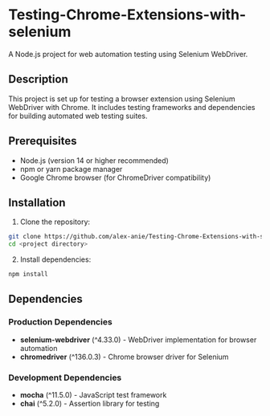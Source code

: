 # Testing-Chrome-Extensions-with-selenium

A Node.js project for web automation testing using Selenium WebDriver.

## Description

This project is set up for testing a browser extension using Selenium WebDriver with Chrome. It includes testing frameworks and dependencies for building automated web testing suites.

## Prerequisites

- Node.js (version 14 or higher recommended)
- npm or yarn package manager
- Google Chrome browser (for ChromeDriver compatibility)

## Installation

1. Clone the repository:
```bash
git clone https://github.com/alex-anie/Testing-Chrome-Extensions-with-selenium.git
cd <project directory>
```

2. Install dependencies:
```bash
npm install
```

## Dependencies

### Production Dependencies
- **selenium-webdriver** (^4.33.0) - WebDriver implementation for browser automation
- **chromedriver** (^136.0.3) - Chrome browser driver for Selenium

### Development Dependencies
- **mocha** (^11.5.0) - JavaScript test framework
- **chai** (^5.2.0) - Assertion library for testing
